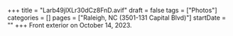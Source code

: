 +++
title = "Larb49jlXLr30dCz8FnD.avif"
draft = false
tags = ["Photos"]
categories = []
pages = ["Raleigh, NC (3501-131 Capital Blvd)"]
startDate = ""
+++
Front exterior on October 14, 2023.
